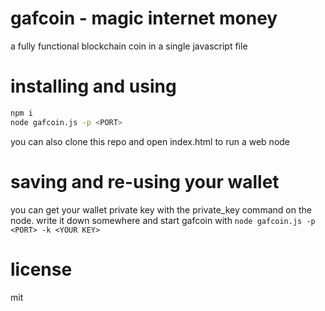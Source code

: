 # gafcoin - magic internet money
a fully functional blockchain coin in a single javascript file

# installing and using
```sh
npm i
node gafcoin.js -p <PORT>
```
you can also clone this repo and open index.html to run a web node

# saving and re-using your wallet
you can get your wallet private key with the private_key command on the node.
write it down somewhere and start gafcoin with `node gafcoin.js -p <PORT> -k <YOUR KEY>`

# license
mit